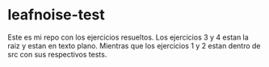 # leafnoise-test

Este es mi repo con los ejercicios resueltos. Los ejercicios 3 y 4 estan la raiz y estan en texto plano. 
Mientras que los ejercicios 1 y 2 estan dentro de src con sus respectivos tests.
